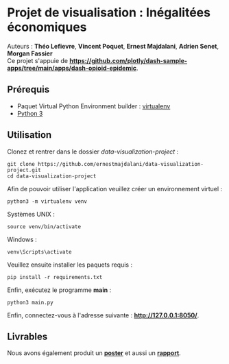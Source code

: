 # Projet de visualisation : Inégalitées économiques
Auteurs : **Théo Lefievre**, **Vincent Poquet**, **Ernest Majdalani**, **Adrien Senet**, **Morgan Fassier**  
Ce projet s'appuie de **https://github.com/plotly/dash-sample-apps/tree/main/apps/dash-opioid-epidemic**.
## Prérequis
* Paquet Virtual Python Environment builder : [virtualenv](https://pypi.org/project/virtualenv/)
* [Python 3](https://www.python.org/downloads/)
## Utilisation
Clonez et rentrer dans le dossier *data-visualization-project* :
```
git clone https://github.com/ernestmajdalani/data-visualization-project.git
cd data-visualization-project
```
Afin de pouvoir utiliser l'application veuillez créer un environnement virtuel :
```
python3 -m virtualenv venv
```
Systèmes UNIX :
```
source venv/bin/activate
```
Windows :
```
venv\Scripts\activate
```
Veuillez ensuite installer les paquets requis : 
```
pip install -r requirements.txt
```
Enfin, exécutez le programme **main** : 
```
python3 main.py
```
Enfin, connectez-vous à l'adresse suivante : **http://127.0.0.1:8050/**.
## Livrables
Nous avons également produit un **[poster](poster_dataviz.pdf)** et aussi un **[rapport](rapport.pdf)**.
